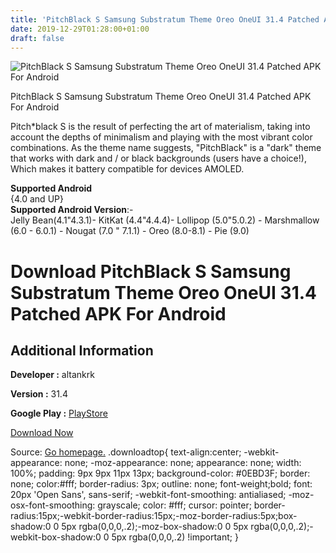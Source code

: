 ```yaml
---
title: 'PitchBlack S Samsung Substratum Theme Oreo OneUI 31.4 Patched APK For Android'
date: 2019-12-29T01:28:00+01:00
draft: false
---
```


![PitchBlack S Samsung Substratum Theme Oreo OneUI 31.4 Patched APK For Android](https://i0.wp.com/apkhome.net/wp-content/uploads/2019/12/PitchBlack-S-Samsung-Substratum-Theme-Oreo-OneUI-31.4-Patched.png "PitchBlack S Samsung Substratum Theme Oreo OneUI 31.4 Patched APK For Android")

  

PitchBlack S Samsung Substratum Theme Oreo OneUI 31.4 Patched APK For Android

Pitch\*black S is the result of perfecting the art of materialism, taking into account the depths of minimalism and playing with the most vibrant color combinations. As the theme name suggests, "PitchBlack" is a "dark" theme that works with dark and / or black backgrounds (users have a choice!), Which makes it battery compatible for devices AMOLED.

**Supported Android**  
{4.0 and UP}  
**Supported Android Version**:-  
Jelly Bean(4.1"4.3.1)- KitKat (4.4"4.4.4)- Lollipop (5.0"5.0.2) - Marshmallow (6.0 - 6.0.1) - Nougat (7.0 " 7.1.1) - Oreo (8.0-8.1) - Pie (9.0)

Download PitchBlack S Samsung Substratum Theme Oreo OneUI 31.4 Patched APK For Android
======================================================================================

Additional Information
----------------------

**Developer :** altankrk

**Version :** 31.4

**Google Play :** [PlayStore](https://play.google.com/store/apps/details?id=pitchblack.samsung.substratum)

  

[Download Now](https://store4app.co/post/pitchblack-s-samsung-substratum-theme-oreo-oneui-31-4-patched-apk-for-android_1577545931)

  
Source: [Go homepage.](https://store4app.co/post/pitchblack-s-samsung-substratum-theme-oreo-oneui-31-4-patched-apk-for-android_1577545931) .downloadtop{ text-align:center; -webkit-appearance: none; -moz-appearance: none; appearance: none; width: 100%; padding: 9px 9px 11px 13px; background-color: #0EBD3F; border: none; color:#fff; border-radius: 3px; outline: none; font-weight;bold; font: 20px 'Open Sans', sans-serif; -webkit-font-smoothing: antialiased; -moz-osx-font-smoothing: grayscale; color: #fff; cursor: pointer; border-radius:15px;-webkit-border-radius:15px;-moz-border-radius:5px;box-shadow:0 0 5px rgba(0,0,0,.2);-moz-box-shadow:0 0 5px rgba(0,0,0,.2);-webkit-box-shadow:0 0 5px rgba(0,0,0,.2) !important; }
